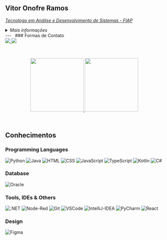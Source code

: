 ## Vitor Onofre Ramos

<p><em><a href="https://www.fiap.com.br/graduacao/tecnologo/analise-e-desenvolvimento-de-sistemas/">Tecnologo em Análise e Desenvolvimento de Sistemas - FIAP</a></em></p>
<details>
  <summary><em>Mais informações</em></summary>

Atualmente, sou estudante Tecnólogo em Análise e Desenvolvimento de Sistemas, cursando o segundo semestre da faculdade, e estou em busca de uma carreira na área de tecnologia.

Aqui estão algumas das minhas habilidades:

 - Linguagens de Programação: Possuo experiência com as linguagens Java, Python e C#.
 - Banco de Dados: Estou familiarizado com Oracle SQL Developer/Modeler.
 - Desenvolvimento Web: Tenho conhecimento em HTML, CSS, JavaScript, React e ASP.Net Core
 - Resolução de Problemas: Adoro enfrentar desafios e encontrar soluções criativas.
 - Trabalho em Equipe: Acredito que a colaboração é essencial para o sucesso.

Embora eu ainda não tenha experiência profissional, estou ansioso para aprender, crescer e contribuir para projetos empolgantes na área de tecnologia.
</details>
---
&nbsp;
### Formas de Contato
<div> 
    <a href = "mailto:v1toronofreramos@outlook.com" target="_blank"><img src="https://img.shields.io/badge/Microsoft_Outlook-0078D4?logo=microsoft-outlook&logoColor=white&style=for-the-badge">
    </a>
    <a href="https://www.linkedin.com/in/vitor-onofre-ramos-837908273/" target="_blank"><img src="https://img.shields.io/badge/-LinkedIn-%230077B5?style=for-the-badge&logo=linkedin&logoColor=white">
    </a>
</div>

&nbsp; 

 <div align="center">
   <a href="https://github.com/VitorOnofreRamos">
     <img height="170em" src="https://github-readme-stats.vercel.app/api/top-langs/?username=VitorOnofreRamos&layout=compact&langs_count=6&theme=dark"/>
     <img height="170em" src="https://github-readme-stats.vercel.app/api?username=VitorOnofreRamos&show_icons=true&theme=dark&include_all_commits=true&count_private=true"/></a>
</div>

&nbsp; 

## Conhecimentos

<div>
    <h3>Programming Languages</h3>
    <img alt="Python" src="https://img.shields.io/badge/Python-FFD43B?style=for-the-badge&logo=python&logoColor=blue">
    <img alt="Java" src="https://img.shields.io/badge/java-%23ED8B00.svg?style=for-the-badge&logo=openjdk&logoColor=white">
    <img alt="HTML" src="https://img.shields.io/badge/HTML5-E34F26?style=for-the-badge&logo=html5&logoColor=white">
    <img alt="CSS" src="https://img.shields.io/badge/CSS3-1572B6?style=for-the-badge&logo=css3&logoColor=white">
    <img alt="JavaScript" src="https://img.shields.io/badge/JavaScript-323330?style=for-the-badge&logo=javascript&logoColor=F7DF1E">
    <img alt="TypeScript" src="https://img.shields.io/badge/TypeScript-007ACC?style=for-the-badge&logo=typescript&logoColor=white">
    <img alt="Kotlin" src="https://img.shields.io/badge/kotlin-%237F52FF.svg?style=for-the-badge&logo=kotlin&logoColor=white">
    <img alt="C#" src="https://img.shields.io/badge/C%23-239120?logo=c-sharp&logoColor=white&style=for-the-badge">
</div>

<div>
    <h3>Database</h3>
    <img alt="Oracle" src="https://img.shields.io/badge/-Oracle%20Database-F80000?logo=oracle&logoColor=white&style=for-the-badge">
</div>

<div>
    <h3>Tools, IDEs & Others</h3>
    <img alt=".NET" src="https://img.shields.io/badge/.NET-5C2D91?logo=.net&logoColor=white&style=for-the-badge"> 
    <img alt="Node-Red" src="https://img.shields.io/badge/Node--Red-8F0000?style=for-the-badge&logo=nodered&logoColor=white">
    <img alt="Git" src="https://img.shields.io/badge/GIT-E44C30?style=for-the-badge&logo=git&logoColor=white">
    <img alt="VSCode" src="https://img.shields.io/badge/Visual_Studio_Code-0078D4?style=for-the-badge&logo=visual%20studio%20code&logoColor=white">
    <img alt="IntelliJ-IDEA" src="https://img.shields.io/badge/IntelliJ_IDEA-000000.svg?style=for-the-badge&logo=intellij-idea&logoColor=white">
    <img alt="PyCharm" src="https://img.shields.io/badge/PyCharm-000000.svg?&style=for-the-badge&logo=PyCharm&logoColor=white">
    <img alt="React" src="https://img.shields.io/badge/react-%2320232a.svg?style=for-the-badge&logo=react&logoColor=%2361DAFB">
</div>

<div>
    <h3>Design</h3>
    <img alt="Figma" src="https://img.shields.io/badge/Figma-F24E1E?style=for-the-badge&logo=figma&logoColor=white">
</div>
